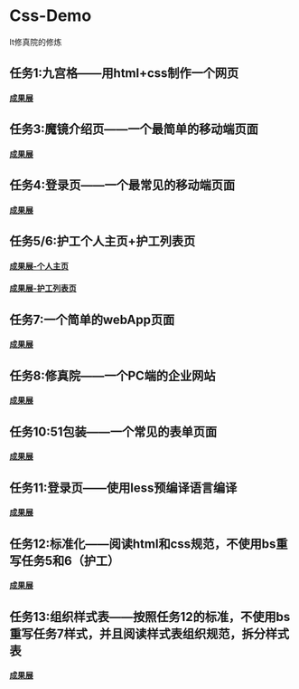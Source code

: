 # Css-Demo
It修真院的修炼
## 任务1:九宫格——用html+css制作一个网页
#### <a href="https://guixu40.github.io/Css-Demo/test1/index.html">成果展</a>

## 任务3:魔镜介绍页——一个最简单的移动端页面
#### <a href="https://guixu40.github.io/Css-Demo/test3/index.html">成果展</a>

## 任务4:登录页——一个最常见的移动端页面
#### <a href="https://guixu40.github.io/Css-Demo/test4/index.html">成果展</a>

## 任务5/6:护工个人主页+护工列表页
#### <a href="https://guixu40.github.io/Css-Demo/nurse/index.html">成果展-个人主页</a>
#### <a href="https://guixu40.github.io/Css-Demo/nurse/listOfWorkers.html">成果展-护工列表页</a>

## 任务7:一个简单的webApp页面
#### <a href="https://guixu40.github.io/Css-Demo/test7/index.html">成果展</a>

## 任务8:修真院——一个PC端的企业网站
#### <a href="https://guixu40.github.io/Css-Demo/test8/index.html">成果展</a>

## 任务10:51包装——一个常见的表单页面
#### <a href="https://guixu40.github.io/Css-Demo/test10/index.html">成果展</a>

## 任务11:登录页——使用less预编译语言编译
#### <a href="https://guixu40.github.io/Css-Demo/test11/index.html">成果展</a>

## 任务12:标准化——阅读html和css规范，不使用bs重写任务5和6（护工）
#### <a href="https://guixu40.github.io/Css-Demo/test12/index.html">成果展</a>

## 任务13:组织样式表——按照任务12的标准，不使用bs重写任务7样式，并且阅读样式表组织规范，拆分样式表
#### <a href="https://guixu40.github.io/Css-Demo/test13/index.html">成果展</a>

